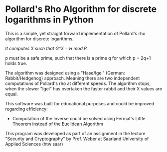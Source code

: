 
# Pollard's Rho Algorithm for discrete logarithms in Python

This is a simple, yet straight forward implementation of Pollard's rho algorithm for discrete logarithms.

*It computes X such that G^X = H mod P.*

p must be a safe prime, such that there is a prime q for which p = 2q+1 holds true.

The algorithm was designed using a "Hase/Igel" (German: Rabbit/Hedgehog) approach.
Meaning there are two independent computations of Pollard's rho at different speeds.
The algorithm stops, when the slower "Igel" has overtaken the faster rabbit and their X values are equal.

This software was built for educational purposes and could be improved regarding efficiency:
* Computation of the Inverse could be solved using Fermat's Little Theorem instead of the Euclidean Algorithm


This program was developed as part of an assignment in the lecture
"Security and Cryptography" by Prof. Weber at Saarland University of Applied Sciences (htw saar)
